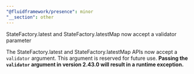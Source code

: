 ```yaml
---
"@fluidframework/presence": minor
"__section": other
---
```

StateFactory.latest and StateFactory.latestMap now accept a validator parameter

The StateFactory.latest and StateFactory.latestMap APIs now accept a `validator` argument. This argument is
reserved for future use. **Passing the `validator` argument in version 2.43.0 will result in a runtime exception.**
